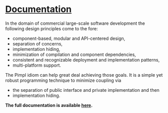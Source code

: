 [Documentation](http://yet-another-user.github.io/boost.pimpl)
========================

In the domain of commercial large-scale software development the following design principles come to the fore:

* component-based, modular and API-centered design, 
* separation of concerns,
* implementation hiding, 
* minimization of compilation and component dependencies, 
* consistent and recognizable deployment and implementation patterns, 
* multi-platform support.

The Pimpl idiom can help great deal achieving those goals. It is a simple yet robust programming technique to minimize coupling via 

* the separation of public interface and private implementation and then 
* implementation hiding. 

**The full documentation is available [here](http://yet-another-user.github.io/boost.pimpl).**

